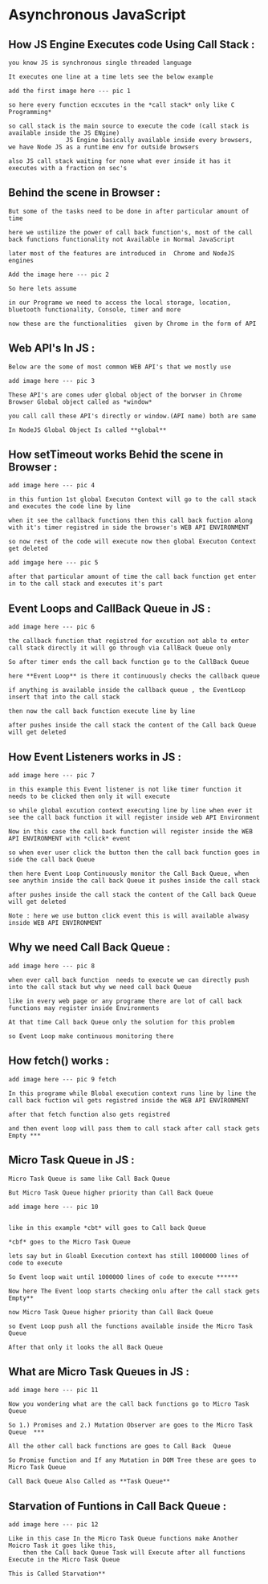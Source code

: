 # Asynchronous JavaScript

## How JS Engine Executes code Using Call Stack :

    you know JS is synchronous single threaded language

    It executes one line at a time lets see the below example

    add the first image here --- pic 1 

    so here every function ecxcutes in the *call stack* only like C Programming*

    so call stack is the main source to execute the code (call stack is available inside the JS ENgine) 
                    JS Engine basically available inside every browsers, we have Node JS as a runtime env for outside browsers

    also JS call stack waiting for none what ever inside it has it executes with a fraction on sec's


## Behind the scene in Browser : 

    But some of the tasks need to be done in after particular amount of time 

    here we ustilize the power of call back function's, most of the call back functions functionality not Available in Normal JavaScript

    later most of the features are introduced in  Chrome and NodeJS engines 

    Add the image here --- pic 2 

    So here lets assume

    in our Programe we need to access the local storage, location, bluetooth functionality, Console, timer and more 

    now these are the functionalities  given by Chrome in the form of API 

## Web API's In JS :

    Below are the some of most common WEB API's that we mostly use 

    add image here --- pic 3

    These API's are comes uder global object of the borwser in Chrome Browser Global object called as *window*

    you call call these API's directly or window.(API name) both are same 

    In NodeJS Global Object Is called **global**

## How setTimeout works Behid the scene in Browser :

    add image here --- pic 4 

    in this funtion 1st global Executon Context will go to the call stack and executes the code line by line 

    when it see the callback functions then this call back fuction along with it's timer registred in side the browser's WEB API ENVIRONMENT

    so now rest of the code will execute now then global Executon Context get deleted 

    add imgage here --- pic 5

    after that particular amount of time the call back function get enter in to the call stack and executes it's part

## Event Loops and CallBack Queue in JS :

    add image here --- pic 6 

    the callback function that registred for excution not able to enter call stack directly it will go through via CallBack Queue only

    So after timer ends the call back function go to the CallBack Queue 

    here **Event Loop** is there it continuously checks the callback queue 

    if anything is available inside the callback queue , the EventLoop insert that into the call stack

    then now the call back function execute line by line

    after pushes inside the call stack the content of the Call back Queue will get deleted 

## How Event Listeners works in JS :

    add image here --- pic 7 

    in this example this Event listener is not like timer function it needs to be clicked then only it will execute 

    so while global excution context executing line by line when ever it see the call back function it will register inside web API Environment

    Now in this case the call back function will register inside the WEB API ENVIRONMENT with *click* event

    so when ever user click the button then the call back function goes in side the call back Queue

    then here Event Loop Continuously monitor the Call Back Queue, when see anythin inside the call back Queue it pushes inside the call stack

    after pushes inside the call stack the content of the Call back Queue will get deleted 

    Note : here we use button click event this is will available alwasy inside WEB API ENVIRONMENT 


## Why we need Call Back Queue :

    add image here --- pic 8

    when ever call back function  needs to execute we can directly push into the call stack but why we need call back Queue

    like in every web page or any programe there are lot of call back functions may register inside Environments

    At that time Call back Queue only the solution for this problem

    so Event Loop make continuous monitoring there 

## How fetch() works :

    add image here --- pic 9 fetch

    In this programe while Blobal execution context runs line by line the call back fuction wil gets registred inside the WEB API ENVIRONMENT

    after that fetch function also gets registred 

    and then event loop will pass them to call stack after call stack gets Empty ***

## Micro Task Queue in JS :

    Micro Task Queue is same like Call Back Queue 

    But Micro Task Queue higher priority than Call Back Queue 

    add image here --- pic 10


    like in this example *cbt* will goes to Call back Queue

    *cbf* goes to the Micro Task Queue 

    lets say but in Gloabl Execution context has still 1000000 lines of code to execute 

    So Event loop wait until 1000000 lines of code to execute ******

    Now here The Event loop starts checking onlu after the call stack gets Empty**

    now Micro Task Queue higher priority than Call Back Queue 

    so Event Loop push all the functions available inside the Micro Task Queue 

    After that only it looks the all Back Queue

## What are Micro Task Queues in JS :

    add image here --- pic 11

    Now you wondering what are the call back functions go to Micro Task Queue 

    So 1.) Promises and 2.) Mutation Observer are goes to the Micro Task Queue  ***

    All the other call back functions are goes to Call Back  Queue 

    So Promise function and If any Mutation in DOM Tree these are goes to Micro Task Queue

    Call Back Queue Also Called as **Task Queue**

## Starvation of Funtions in Call Back Queue :

    add image here --- pic 12

    Like in this case In the Micro Task Queue functions make Another Moicro Task it goes like this,
        then the Call back Queue Task will Execute after all functions Execute in the Micro Task Queue
    
    This is Called Starvation**











    



